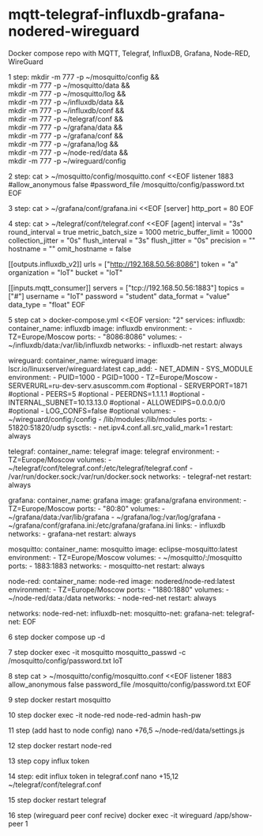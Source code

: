 # mqtt-telegraf-influxdb-grafana-nodered-wireguard
Docker compose repo with MQTT, Telegraf, InfluxDB, Grafana, Node-RED, WireGuard

1 step:
mkdir -m 777 -p ~/mosquitto/config && \
mkdir -m 777 -p ~/mosquitto/data && \
mkdir -m 777 -p ~/mosquitto/log && \
mkdir -m 777 -p ~/influxdb/data && \
mkdir -m 777 -p ~/influxdb/conf && \
mkdir -m 777 -p ~/telegraf/conf && \
mkdir -m 777 -p ~/grafana/data && \
mkdir -m 777 -p ~/grafana/conf && \
mkdir -m 777 -p ~/grafana/log && \
mkdir -m 777 -p ~/node-red/data && \
mkdir -m 777 -p ~/wireguard/config

2 step:
cat > ~/mosquitto/config/mosquitto.conf <<EOF
listener 1883
#allow_anonymous false
#password_file /mosquitto/config/password.txt
EOF

3 step:
cat > ~/grafana/conf/grafana.ini <<EOF
[server]
http_port = 80
EOF

4 step:
cat >  ~/telegraf/conf/telegraf.conf <<EOF
[agent]
  interval = "3s"
  round_interval = true
  metric_batch_size = 1000
  metric_buffer_limit = 10000
  collection_jitter = "0s"
  flush_interval = "3s"
  flush_jitter = "0s"
  precision = ""
  hostname = ""
  omit_hostname = false

[[outputs.influxdb_v2]]
  urls = ["http://192.168.50.56:8086"]
  token = "a"
  organization = "IoT"
  bucket = "IoT"

[[inputs.mqtt_consumer]]
  servers = ["tcp://192.168.50.56:1883"]
  topics = ["#"]
  username = "IoT"
  password = "student"
  data_format = "value"
  data_type = "float"
EOF

5 step 
cat > docker-compose.yml <<EOF
version: "2"
services:
  influxdb:
    container_name: influxdb
    image: influxdb
    environment:
      - TZ=Europe/Moscow
    ports:
      - "8086:8086"
    volumes:
      - ~/influxdb/data:/var/lib/influxdb
    networks:
      - influxdb-net
    restart: always

  wireguard:
    container_name: wireguard
    image: lscr.io/linuxserver/wireguard:latest
    cap_add:
      - NET_ADMIN
      - SYS_MODULE
    environment:
      - PUID=1000
      - PGID=1000
      - TZ=Europe/Moscow
      - SERVERURL=ru-dev-serv.asuscomm.com #optional
      - SERVERPORT=1871 #optional
      - PEERS=5 #optional
      - PEERDNS=1.1.1.1 #optional
      - INTERNAL_SUBNET=10.13.13.0 #optional
      - ALLOWEDIPS=0.0.0.0/0 #optional
      - LOG_CONFS=false #optional
    volumes:
      - ~/wireguard/config:/config
      - /lib/modules:/lib/modules
    ports:
      - 51820:51820/udp
    sysctls:
      - net.ipv4.conf.all.src_valid_mark=1
    restart: always

  telegraf:
    container_name: telegraf
    image: telegraf
    environment:
      - TZ=Europe/Moscow
    volumes:
      - ~/telegraf/conf/telegraf.conf:/etc/telegraf/telegraf.conf
      - /var/run/docker.sock:/var/run/docker.sock
    networks:
      - telegraf-net
    restart: always
    
  grafana:
    container_name: grafana
    image: grafana/grafana
    environment:
      - TZ=Europe/Moscow
    ports:
      - "80:80"
    volumes:
      - ~/grafana/data:/var/lib/grafana
      - ~/grafana/log:/var/log/grafana
      - ~/grafana/conf/grafana.ini:/etc/grafana/grafana.ini
    links:
      - influxdb
    networks:
      - grafana-net
    restart: always

  mosquitto:
    container_name: mosquitto
    image: eclipse-mosquitto:latest
    environment:
      - TZ=Europe/Moscow
    volumes:
      - ~/mosquitto/:/mosquitto  
    ports:
      - 1883:1883
    networks:
      - mosquitto-net
    restart: always

  node-red:
    container_name: node-red
    image: nodered/node-red:latest
    environment:
      - TZ=Europe/Moscow
    ports:
      - "1880:1880"
    volumes:
      - ~/node-red/data:/data
    networks:
      - node-red-net
    restart: always

networks:
  node-red-net:
  influxdb-net:
  mosquitto-net:
  grafana-net:
  telegraf-net:
EOF

6 step
docker compose up -d

7 step
docker exec -it mosquitto mosquitto_passwd -c /mosquitto/config/password.txt IoT

8 step
cat > ~/mosquitto/config/mosquitto.conf <<EOF
listener 1883
allow_anonymous false
password_file /mosquitto/config/password.txt
EOF

9 step
docker restart mosquitto

10 step
docker exec -it node-red node-red-admin hash-pw

11 step (add hast to node config)
nano +76,5 ~/node-red/data/settings.js

12 step
docker restart node-red

13 step
copy influx token 

14 step: edit influx token in telegraf.conf
nano +15,12 ~/telegraf/conf/telegraf.conf

15 step
docker restart telegraf

16 step (wireguard peer conf recive)
docker exec -it wireguard /app/show-peer 1
